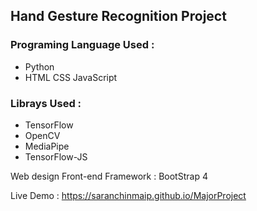 ## Hand Gesture Recognition Project 
### Programing Language Used :
* Python 
* HTML CSS JavaScript
### Librays Used :
* TensorFlow
* OpenCV
* MediaPipe
* TensorFlow-JS


Web design Front-end Framework : BootStrap 4

Live Demo : https://saranchinmaip.github.io/MajorProject
